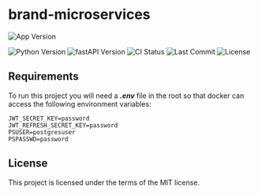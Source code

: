 # brand-microservices 
![App Version](https://img.shields.io/github/v/tag/duo-dinamico/brand-microservices?label=API)

![Python Version](https://img.shields.io/badge/python-v3.11-blue)
![fastAPI Version](https://img.shields.io/badge/fastapi-v0.92.0-blue)
![CI Status](https://github.com/duo-dinamico/brand-microservices/actions/workflows/brand_ci.yml/badge.svg)
![Last Commit](https://img.shields.io/github/last-commit/duo-dinamico/brand-microservices)
![License](https://img.shields.io/github/license/duo-dinamico/brand-microservices)

## Requirements

To run this project you will need a **_.env_** file in the root so that docker can access the following environment variables:

```console
JWT_SECRET_KEY=password
JWT_REFRESH_SECRET_KEY=password
PSUSER=postgresuser
PSPASSWD=password
```

## License

This project is licensed under the terms of the MIT license.
